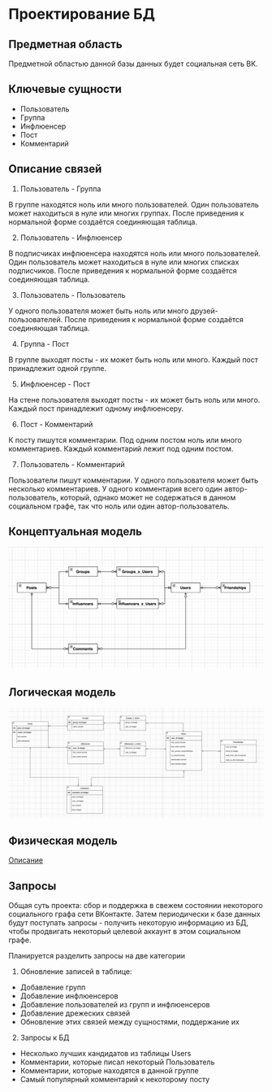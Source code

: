 # Проектирование БД

## Предметная область

Предметной областью данной базы данных будет социальная сеть ВК.

## Ключевые сущности

- Пользователь
- Группа
- Инфлюенсер
- Пост
- Комментарий

## Описание связей

1) Пользователь - Группа

В группе находятся ноль или много пользователей. Один пользователь может находиться в нуле или многих группах. После приведения к нормальной форме создаётся соединяющая таблица. 

2) Пользователь - Инфлюенсер

В подписчиках инфлюенсера находятся ноль или много пользователей. Один пользователь может находиться в нуле или многих списках подписчиков. После приведения к нормальной форме создаётся соединяющая таблица. 

3) Пользователь - Пользователь

У одного пользователя может быть ноль или много друзей-пользователей. После приведения к нормальной форме создаётся соединяющая таблица.

4) Группа - Пост

В группе выходят посты - их может быть ноль или много. Каждый пост принадлежит одной группе.

5) Инфлюенсер - Пост

На стене пользователя выходят посты - их может быть ноль или много. Каждый пост принадлежит одному инфлюенсеру.

6) Пост - Комментарий

К посту пишутся комментарии. Под одним постом ноль или много комментариев. Каждый комментарий лежит под одним постом.

7) Пользователь - Комментарий

Пользователи пишут комментарии. У одного пользователя может быть несколько комментариев. У одного комментария всего один автор-пользователь, который, однако может не содержаться в данном социальном графе, так что ноль или один автор-пользователь. 

## Концептуальная модель

![Concept](concept.png)

## Логическая модель

![Logic](logic.png)

## Физическая модель

[Описание](physical.md)

## Запросы

Общая суть проекта: сбор и поддержка в свежем состоянии некоторого социального графа сети ВКонтакте. Затем периодически к базе данных будут поступать запросы - получить некоторую информацию из БД, чтобы продвигать некоторый целевой аккаунт в этом социальном графе.

Планируется разделить запросы на две категории
1) Обновление записей в таблице:
- Добавление групп
- Добавление инфлюенсеров
- Добавление пользователей из групп и инфлюенсеров
- Добавление дрежеских связей
- Обновление этих связей между сущностями, поддержание их 
2) Запросы к БД
- Несколько лучших кандидатов из таблицы Users
- Комментарии, которые писал некоторый Пользователь
- Комментарии, которые находятся в данной группе
- Самый популярный комментарий к некоторому посту
